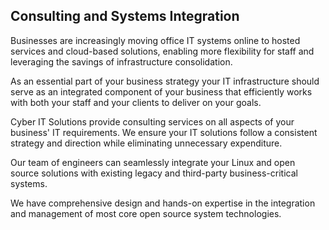 ## Consulting and Systems Integration

Businesses are increasingly moving office IT systems online to hosted services and cloud-based solutions, enabling more flexibility for staff and leveraging the savings of infrastructure consolidation.

As an essential part of your business strategy your IT infrastructure should serve as an integrated component of your business that efficiently works with both your staff and your clients to deliver on your goals.

Cyber IT Solutions provide consulting services on all aspects of your business' IT requirements. We ensure your IT solutions follow a consistent strategy and direction while eliminating unnecessary expenditure.

Our team of engineers can seamlessly integrate your Linux and open source solutions with existing legacy and third-party business-critical systems.

We have comprehensive design and hands-on expertise in the integration and management of most core open source system technologies.
